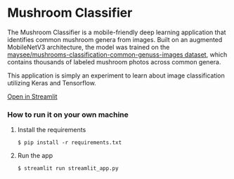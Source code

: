 # Mushroom Classifier

The Mushroom Classifier is a mobile-friendly deep learning application that identifies common mushroom genera from images. Built on an augmented MobileNetV3 architecture, the model was trained on the [maysee/mushrooms-classification-common-genuss-images dataset](https://www.kaggle.com/datasets/maysee/mushrooms-classification-common-genuss-images), which contains thousands of labeled mushroom photos across common genera.

This application is simply an experiment to learn about image classification utilizing Keras and Tensorflow.

[Open in Streamlit]([https://blank-app-template.streamlit.app/](https://mushroom-classifier-alagad.streamlit.app/))

### How to run it on your own machine

1. Install the requirements

   ```
   $ pip install -r requirements.txt
   ```

2. Run the app

   ```
   $ streamlit run streamlit_app.py
   ```

